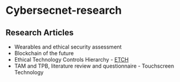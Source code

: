 # Cybersecnet-research
## Research Articles
* Wearables and ethical security assessment
* Blockchain of the future
* Ethical Technology Controls Hierarchy - [ETCH](https://sites.google.com/view/etch-framework/etch "ETCH")
* TAM and TPB, literature review and questionnaire - Touchscreen Technology
